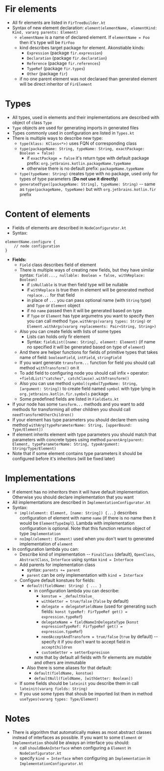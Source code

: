 # Fir elements

- All fir elements are listed in `FirTreeBuilder.kt`
- Syntax of new element declaration: `element(elementName, elementKind: Kind, vararg parents: Element)`
    - `elementName` is a name of declared element. If `elementName = Foo` then it's type will be `FirFoo`
    - kind describes target package for element. Akonstiable kinds:
        - `Expression` (package `fir.expression`)
        - `Declaration` (package `fir.declaration`)
        - `Reference` (package `fir.references`)
        - `TypeRef` (package `fir.types`)
        - `Other` (package `fir`)
    - if no one parent element was not declaraed than generated element will be direct inheritor of `FirElement`

# Types

- All types, used in elements and their implementations are described with object of class `Type`
- `Type` objects are used for generating imports in generated files
- Types commonly used in configuration are listed in `Types.kt`
- There is multiple ways to describe new type:
    - `type(klass: KClass<*>)` uses FQN of corresponding class
    - `type(packageName: String, typeName: String, exactPackage: Boolean = false)`
        - if `exactPackage = false` it's return type with default package prefix: `org.jetbrains.kotlin.packageName.typeName`
        - otherwise there is no default prefix: `packageName.typeName` 
    - `type(typeName: String)` creates type with no package, used only for types of type parameters (**Do not use it directly**)
    - `generatedType([packageName: String], typeName: String)` -- same as `type(packageName, typeName)` but with `org.jetbrains.kotlin.fir` prefix 

# Content of elements

- Fields of elements are described in `NodeConfigurator.kt`
- Syntax: 
```
elementName.configure {
    // node configuration
}
```
- **Fields:**
    - `Field` class describes field of element
    - There is multiple ways of creating new fields, but they have similar syntax: `field(..., nullable: Boolean = false, withReplace: Boolean)`
        - if `isNullable` is true then field type will be nullable
        - if `withReplace` is true then in element will be generated method `replace...` for that field
        - in place of `...` you can pass optional name (with `String` type) and `Type` or `Element` object
        - if no `name` passed then it will be generated based on type
        - if `Type` or `Element` has type argumetns you want to specify then you can call method `Type.withArgs(vararg types: String)` or `Element.withArgs(vararg replacements: Pair<String, String>)`
    - Also you can create fields with lists of some types
        - Lists can holds only fir element
        - Syntax: `fieldList([name: String], element: Element)` (if name no specified it will be generated based on type of `element`)
    - And there are helper functions for fields of primitive types that takes name of field: `booleanField`, `intField`, `stringField` 
    - If you want generate `transform...` function for field you should call method `withTransform()` on it
    - To add field to configuring node you should call infix `+` operator: `+fieldList("catches", catchClause).withTransform()`
    - Also you can use method `symbol(symbolTypeName: String, [argument: String])` to create field named `symbol` with type lying in `org.jetbrains.kotlin.fir.symbols` package
    - Some predefined fields are listed in `FieldSets.kt`
- If your node has some `tansform...` methods and you want to add methods for transforming all other children you should call `needTransformOtherChildren()`
- If your element has type parameters you should declare them using method `withArg(typeParameterName: String, [upperBound: Type/Element])`
- If element inherits element with type parameters you should  match that parameters with concrete types using method `parentArg(parent: Element, typeParameterName: String, typeArgument: String/Type/Element)`
- Note that if some element contains type parameters it should be configured before it's inheritors (will be fixed later)

# Implementations

- If element has no inheritors then it will have default implementation. Otherwise you should declare implementation that you want
- All implementations are described in `ImplementationConfigurator.kt`
- Syntax:
    - `impl(element: Element, [name: String]) {...}` describes configuration of element with name `name` (if there is no name then it would be `ElementTypeImpl`). Lambda with implementation configuration is optional. Note that this function returns object of type `Implementation`
    - `noImpl(element: Element)` used when you don't want to generated implementation of `element`
- In configuration lambda you can:
    - Describe kind of implementation -- `FinalClass` (default), `OpenClass`, `AbstractClass`, `Interface` using syntax `kind = Interface`
    - Add parents for implementation class
        - syntax: `parents += parent`
        - `parent` can be only implementation with `kind = Interface`
    - Configure default konstues for fields:
        - `default(fieldName: String) { ... }`
            - in configuration lambda you can describe:
                - `konstue = _defaultValue_`
                - `withGetter = true/false` (`false` by default)
                - `delegate = delegateFieldName` (used for generating such fields: `konst typeRef: FirTypeRef get() = expression.typeRef`)
                - `delegateName = fieldNameInDelegateType` (`konst expressionTypeRef: FirTypeRef get() = expression.typeRef`)
                - `needAcceptAndTransform = true/false` (`true` by default) -- specify it if you don't want to accept field in `acceptChildren`
                - `customSetter = setterExpresison`
            - note that by default all fields with fir elements are mutable and others are immutable
        - Also there is some aliases for that default:
            - `default(fieldName, konstue)`
            - `defaultNull(fieldName, [withGetter: Boolean])`
    - If some fields should be `lateinit` you describe them in call `lateinit(vararg fields: String)`
    - If you use some types that shoub be imported list them in method `useTypes(vararg types: Type/Element)`   

# Notes

- There is algorithm that automatically makes as most abstract classes instead of interfaces as possible. If you want to some `Element` or `Implementation` should be always an interface you should:
    - call `shouldBeAnInterface` when configuring a `Element` in `NodeConfigurator.kt`
    - specify `kind = Interface` when configuring an `Implementation` in `ImplementationConfigurator.kt`